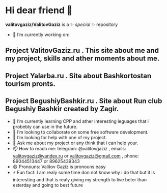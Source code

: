 # Hi dear friend 👋
**valitovgaziz/ValitovGaziz** is a ✨ _special_ ✨ repository
- 🔭 I’m currently working on:
## Project ValitovGaziz.ru . This site about me and my project, skills and ather moments about me.
## Project Yalarba.ru . Site about Bashkortostan tourism pronts.
## Project BegushiyBashkir.ru . Site about Run club Begushiy Bashkir created by Zagir.
- 🌱 I’m currently learning CPP and ather interesting leguages that i probebly can use in the future.
- 👯 I’m looking to collaborate on some free software development.
- 🤔 I’m looking for help with one of my project.
- 💬 Ask me about my project or any think that i can help your.
- 📫 How to reach me: telegram: @valitovgaziz , emails: valitovgaziz@yandex.ru or valitovgaziz@gmail.com , phone: 89044513447 or 89625439343
- 😄 Pronouns: Valitov Gaziz is pronouns easy
- ⚡ Fun fact: I am realy some time don not know why i do that but it is interesting and that is realy giving my strength to live beter than esterday and going to best future

